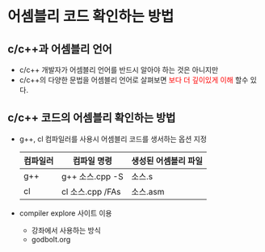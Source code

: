 <style>
r { color: Red }
o { color: Orange }
g { color: Green }
</style>

# 어셈블리 코드 확인하는 방법
## c/c++과 어셈블리 언어
- c/c++ 개발자가 어셈블리 언어를 반드시 알아야 하는 것은 아니지만
- c/c++의 다양한 문법을 어셈블리 언어로 살펴보면 <r>보다 더 깊이있게 이해</r> 할수 있다.

## c/c++ 코드의 어셈블리 확인하는 방법
- g++, cl 컴파일러를 사용시 어셈블리 코드를 생서하는 옵션 지정

  |컴파일러 | 컴파일 명령| 생성된 어셈블리 파일|
  |--|--|--|
  |g++| g++ 소스.cpp -S| 소스.s|
  |cl| cl 소스.cpp /FAs | 소스.asm|

- compiler explore 사이트 이용
  - 강좌에서 사용하는 방식
  - godbolt.org